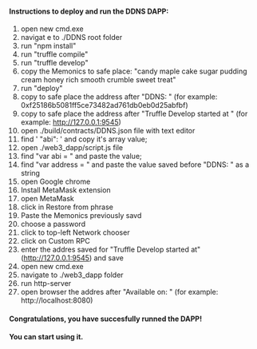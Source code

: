 
#### Instructions to deploy and run the DDNS DAPP:
1. open new cmd.exe
2. navigat e to ./DDNS root folder
3. run "npm install"
4. run "truffle compile"
5. run "truffle develop"
6. copy the Memonics to safe place: "candy maple cake sugar pudding cream honey rich smooth crumble sweet treat"
7. run "deploy"
8. copy to safe place the address after "DDNS: "  (for example: 0xf25186b5081ff5ce73482ad761db0eb0d25abfbf)
9. copy to safe place the address after "Truffle Develop started at " (for example: http://127.0.0.1:9545)
10. open ./build/contracts/DDNS.json file with text editor
11. find ' "abi": ' and copy it's array value;
12. open ./web3_dapp/script.js file
13. find "var abi = " and paste the value;
14. find "var address = " and paste the value saved before "DDNS: " as  a string
15. open Google chrome
16. Install MetaMask extension
17. open MetaMask
18. click in Restore from phrase
19. Paste the Memonics previously savd
20. choose a password
21. click to top-left Network chooser
22. click on Custom RPC
23. enter the addres saved for "Truffle Develop started at" (http://127.0.0.1:9545) and save
24. open new cmd.exe
25. navigate to ./web3_dapp folder
26. run http-server
27. open browser  the addres after "Available on: " (for example: http://localhost:8080)

#### Congratulations, you have succesfully runned the DAPP!
#### You can start using it.
